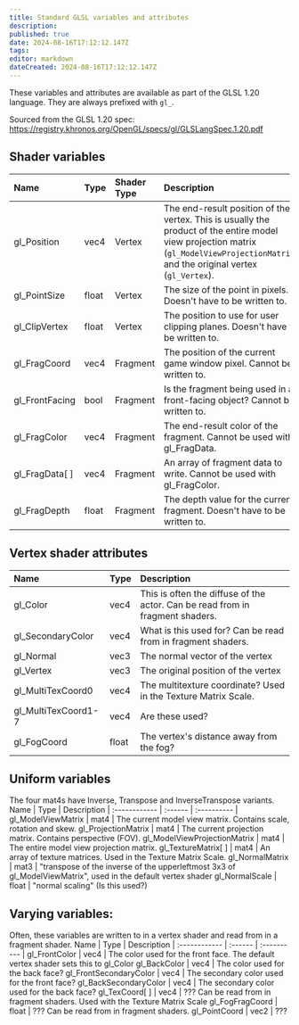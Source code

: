 ```yaml
---
title: Standard GLSL variables and attributes
description: 
published: true
date: 2024-08-16T17:12:12.147Z
tags: 
editor: markdown
dateCreated: 2024-08-16T17:12:12.147Z
---
```


These variables and attributes are available as part of the GLSL 1.20 language. They are always prefixed with `gl_`.
<!--TODO: This section isn't quite complete, as there are still some things I'm sure about.-->

Sourced from the GLSL 1.20 spec: https://registry.khronos.org/OpenGL/specs/gl/GLSLangSpec.1.20.pdf

## Shader variables

Name | Type | Shader Type | Description |
:------------ | :------  | :------ | :---------- |
gl_Position | vec4 | Vertex | The end-result position of the vertex. This is usually the product of the entire model view projection matrix (`gl_ModelViewProjectionMatrix`) and the original vertex (`gl_Vertex`).
gl_PointSize | float | Vertex | The size of the point in pixels. Doesn't have to be written to.
gl_ClipVertex | float | Vertex | The position to use for user clipping planes. Doesn't have to be written to.
gl_FragCoord | vec4 | Fragment | The position of the current game window pixel. Cannot be written to. <!--TODO: Does this use the AFT sizes for objects inside of it?-->
gl_FrontFacing | bool | Fragment | Is the fragment being used in a front-facing object? Cannot be written to.
gl_FragColor | vec4 | Fragment | The end-result color of the fragment. Cannot be used with gl_FragData.
gl_FragData[ ] | vec4 | Fragment | An array of fragment data to write. Cannot be used with gl_FragColor.
gl_FragDepth | float | Fragment | The depth value for the current fragment. Doesn't have to be written to.

## Vertex shader attributes
Name | Type | Description |
:------------ | :------ | :---------- |
gl_Color | vec4 | This is often the diffuse of the actor. Can be read from in fragment shaders.
gl_SecondaryColor | vec4 | What is this used for? Can be read from in fragment shaders.
gl_Normal | vec3 | The normal vector of the vertex
gl_Vertex | vec3 | The original position of the vertex
gl_MultiTexCoord0 | vec4 | The multitexture coordinate? Used in the Texture Matrix Scale.
gl_MultiTexCoord1-7 | vec4 | Are these used?
gl_FogCoord | float | The vertex's distance away from the fog?

## Uniform variables
The four mat4s have Inverse, Transpose and InverseTranspose variants.
Name | Type | Description |
:------------ | :------ | :---------- |
gl_ModelViewMatrix | mat4 | The current model view matrix. Contains scale, rotation and skew.
gl_ProjectionMatrix | mat4 | The current projection matrix. Contains perspective (FOV).
gl_ModelViewProjectionMatrix | mat4 | The entire model view projection matrix.
gl_TextureMatrix[ ] | mat4 | An array of texture matrices. Used in the Texture Matrix Scale.
gl_NormalMatrix | mat3 | "transpose of the inverse of the upperleftmost 3x3 of gl_ModelViewMatrix", used in the default vertex shader
gl_NormalScale | float | "normal scaling" (Is this used?)

<!--Do I include the struct uniforms from page 51-53? (57-59 on pdf)-->

## Varying variables:
Often, these variables are written to in a vertex shader and read from in a fragment shader.
Name | Type | Description |
:------------ | :------ | :---------- |
gl_FrontColor | vec4 | The color used for the front face. The default vertex shader sets this to gl_Color
gl_BackColor | vec4 | The color used for the back face?
gl_FrontSecondaryColor | vec4 | The secondary color used for the front face?
gl_BackSecondaryColor | vec4 | The secondary color used for the back face?
gl_TexCoord[ ] | vec4 | ??? Can be read from in fragment shaders. Used with the Texture Matrix Scale
gl_FogFragCoord | float | ??? Can be read from in fragment shaders.
gl_PointCoord | vec2 | ???
